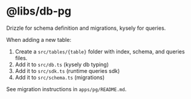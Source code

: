 # @libs/db-pg

Drizzle for schema definition and migrations, kysely for queries.

When adding a new table:

1. Create a `src/tables/{table}` folder with index, schema, and queries files.
2. Add it to `src/db.ts` (kysely db typing)
3. Add it to `src/sdk.ts` (runtime queries sdk)
4. Add it to `src/schema.ts` (migrations)

See migration instructions in `apps/pg/README.md`.

